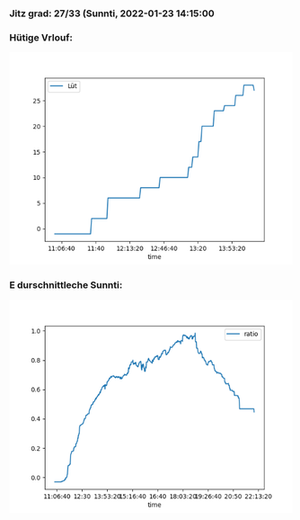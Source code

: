 ### Jitz grad: 27/33 (Sunnti, 2022-01-23 14:15:00

### Hütige Vrlouf:
![Graph](Today.png)

### E durschnittleche Sunnti:
![Graph](Sunnti.png)